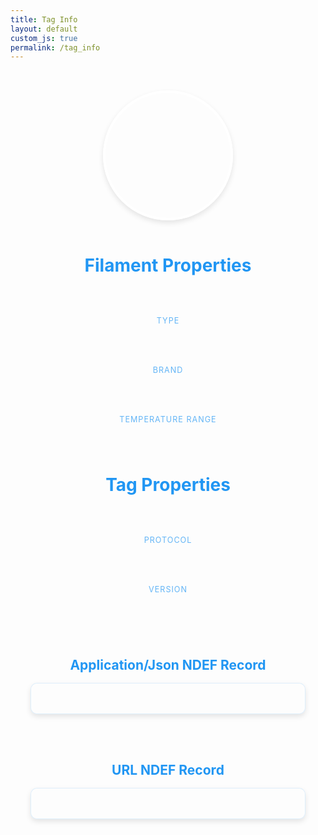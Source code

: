 ```yaml
---
title: Tag Info
layout: default
custom_js: true
permalink: /tag_info
---
```


<div class="spool-container">
  <div id="noParamsMessage" class="message-banner" style="display: none;">
    <div class="message-content">
      <span class="message-icon">🔍</span>
      <span class="message-text">Touch your phone to an NFC tag to view data</span>
    </div>
  </div>
  <div id="colorBox" class="color-circle"></div>
  <div id="hexValue" class="hex-value"></div>

  <div class="spool-data">
    <h2>Filament Properties</h2>
    <div class="data-grid">
      <div class="data-item">
        <span class="label">Type</span>
        <span class="value" id="type"></span>
      </div>
      <div class="data-item">
        <span class="label">Brand</span>
        <span class="value" id="brand"></span>
      </div>
      <div class="data-item">
        <span class="label">Temperature Range</span>
        <span class="value" id="temp-range"></span>
      </div>
    </div>
    <h2>Tag Properties</h2>
      <div class="data-grid">
        <div class="data-item">
          <span class="label">Protocol</span>
          <span class="value" id="protocol"></span>
        </div>
        <div class="data-item">
           <span class="label">Version</span>
          <span class="value" id="version"></span>
        </div>
      </div>
  </div>

  <div class="json-display">
    <h2>Application/Json NDEF Record</h2>
    <pre id="jsonDisplay" class="json-code"></pre>
  </div>

<div class="url-display">
    <h2>URL NDEF Record</h2>
    <pre id="urlNdefDisplay" class="url-code"></pre>
</div>  

  <!-- <div class="qr-container">
    <h2>QR Code</h2>
    <div id="qrcode"></div>
    <p class="qr-hint">Scan to share these filament settings</p>
  </div> -->
</div>

<style>
.color-display {
  display: flex;
  flex-direction: column;
  align-items: center;
  margin-bottom: 2rem;
}

.hex-value {
  margin-top: 1rem;
  font-family: monospace;
  font-size: 1.2em;
  font-weight: bold;
  color: #64B5F6;
  text-transform: uppercase;
}

.spool-container {
  display: flex;
  flex-direction: column;
  align-items: center;
  padding: 2rem;
  max-width: 800px;
  margin: 0 auto;
}

.color-circle {
  width: 200px;
  height: 200px;
  border-radius: 50%;
  border: 4px solid #fff;
  box-shadow: 0 4px 8px rgba(0,0,0,0.1);
  transition: transform 0.3s ease;
}

.color-circle:hover {
  transform: scale(1.05);
}

.spool-data {
  width: 100%;
  text-align: center;
}

.spool-data h2 {
  margin-bottom: 2rem;
  font-size: 2em;
  color: #2196F3;
}

.data-grid {
  display: grid;
  grid-template-columns: repeat(auto-fit, minmax(250px, 1fr));
  gap: 1.5rem;
  padding: 1rem;
  background: rgba(255,255,255,0.05);
  border-radius: 10px;
}

.data-item {
  display: flex;
  flex-direction: column;
  padding: 1rem;
  background: rgba(255,255,255,0.03);
  border-radius: 8px;
  transition: transform 0.2s ease;
}

.data-item:hover {
  transform: translateY(-2px);
}

.label {
  font-size: 0.9em;
  text-transform: uppercase;
  letter-spacing: 1px;
  margin-bottom: 0.5rem;
  color: #64B5F6;
}

.value {
  font-size: 1.2em;
  font-weight: bold;
}

.json-display {
  width: 100%;
  max-width: 800px;
  margin-top: 2rem;
  text-align: left;
}

.json-display h2 {
  text-align: center;
  color: #2196F3;
  margin-bottom: 1rem;
}

.json-code {
  background: rgba(255,255,255,0.05);
  border-radius: 10px;
  padding: 1.5rem;
  overflow-x: auto;
  font-family: monospace;
  font-size: 1.1em;
  line-height: 1.5;
  border: 1px solid rgba(100,181,246,0.2);
  box-shadow: 0 4px 8px rgba(0,0,0,0.1);
}

.url-display {
  width: 100%;
  max-width: 800px;
  margin-top: 2rem;
  text-align: left;
}

.url-display h2 {
  text-align: center;
  color: #2196F3;
  margin-bottom: 1rem;
}

.url-code {
  background: rgba(255,255,255,0.05);
  border-radius: 10px;
  padding: 1.5rem;
  overflow-x: auto;
  font-family: monospace;
  font-size: 1.1em;
  line-height: 1.5;
  border: 1px solid rgba(100,181,246,0.2);
  box-shadow: 0 4px 8px rgba(0,0,0,0.1);
}
/* .qr-container {
  width: 100%;
  max-width: 800px;
  margin-top: 2rem;
  text-align: center;
}

.qr-container h2 {
  color: #2196F3;
  margin-bottom: 1rem;
}

#qrcode {
  display: flex;
  justify-content: center;
  margin: 1rem auto;
  padding: 1rem;
  background: rgba(255,255,255,0.05);
  border-radius: 10px;
  box-shadow: 0 4px 8px rgba(0,0,0,0.1);
}

.qr-hint {
  color: #64B5F6;
  font-size: 0.9em;
  margin-top: 0.5rem;
} */

.message-banner {
  width: 100%;
  background: rgba(33, 150, 243, 0.1);
  border: 1px solid #2196F3;
  border-radius: 8px;
  margin-bottom: 2rem;
  padding: 1rem;
  text-align: center;
  animation: fadeIn 0.5s ease-in;
}

.message-content {
  display: flex;
  align-items: center;
  justify-content: center;
  gap: 0.5rem;
}

.message-icon {
  font-size: 1.5em;
}

.message-text {
  color: #2196F3;
  font-size: 1.1em;
}

@keyframes fadeIn {
  from { opacity: 0; transform: translateY(-10px); }
  to { opacity: 1; transform: translateY(0); }
}
</style>

<script>
document.addEventListener('DOMContentLoaded', function() {
  const params = new URLSearchParams(window.location.search);
  const spoolData = {
    protocol: params.get('protocol'),
    version: params.get('version'),
    type: params.get('type'),
    color_hex: params.get('color_hex'),
    brand: params.get('brand'),
    min_temp: params.get('min_temp'),
    max_temp: params.get('max_temp')
  };
  
  if (spoolData.color_hex) {
    const colorBox = document.getElementById('colorBox');
    let color = spoolData.color_hex;
    if (/^[0-9A-Fa-f]{6}$/.test(color)) {
      color = '#' + color;
    }
    colorBox.style.backgroundColor = color;
  }

  // Update the individual fields
  document.getElementById('protocol').textContent = spoolData.protocol || 'N/A';
  document.getElementById('version').textContent = spoolData.version || 'N/A';
  document.getElementById('type').textContent = spoolData.type || 'N/A';
  document.getElementById('brand').textContent = spoolData.brand || 'N/A';
  document.getElementById('temp-range').textContent = 
    `${spoolData.min_temp || 'N/A'}°C - ${spoolData.max_temp || 'N/A'}°C`;
});


</script>

<!-- <script src="https://cdnjs.cloudflare.com/ajax/libs/qrcodejs/1.0.0/qrcode.min.js"></script> -->
<script type="module" src="https://unpkg.com/esp-web-tools@8.0.6/dist/web/install-button.js"></script>
<script src="{{ '/assets/js/tag-handler.js' | relative_url }}"></script>